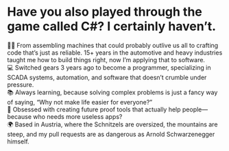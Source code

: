 # Have you also played through the game called C#? I certainly haven’t.

👨‍💻 From assembling machines that could probably outlive us all to crafting code that’s just as reliable. 15+ years in the automotive and heavy industries taught me how to build things right, now I’m applying that to software. <br>
💻 Switched gears 3 years ago to become a programmer, specializing in SCADA systems, automation, and software that doesn’t crumble under pressure. <br>
📚 Always learning, because solving complex problems is just a fancy way of saying, “Why not make life easier for everyone?” <br>
🎯 Obsessed with creating future proof tools that actually help people—because who needs more useless apps? <br>
🌍 Based in Austria, where the Schnitzels are oversized, the mountains are steep, and my pull requests are as dangerous as Arnold Schwarzenegger himself.
